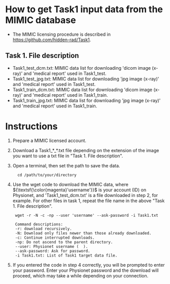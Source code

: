 # How to get Task1 input data from the MIMIC database

- The MIMIC licensing procedure is described in https://github.com/hidden-rad/Task1. 

## Task 1. File description<br/>
- Task1_test_dcm.txt: MIMIC data list for downloading 'dicom image (x-ray)' and 'medical report' used in Task1_test.
- Task1_test_jpg.txt: MIMIC data list for downloading 'jpg image (x-ray)' and 'medical report' used in Task1_test.
- Task1_train_dcm.txt: MIMIC data list for downloading 'dicom image (x-ray)' and 'medical report' used in Task1_train.
- Task1_train_jpg.txt: MIMIC data list for downloading 'jpg image (x-ray)' and 'medical report' used in Task1_train.

# Instructions

1. Prepare a MIMIC licensed account.

2. Download a Task1_\*_\*.txt file depending on the extension of the image you want to use a txt file in "Task 1. File description". 

3. Open a terminal, then set the path to save the data.
	>
		 cd /path/to/your/directory

4. Use the wget code to download the MIMIC data, where ${\textsf{\color{magenta}'username'}}$ is your account (ID) on Physionet, and 'Task1_test_dcm.txt' is a file downloaded in step 2, for example. For other files in task 1, repeat the file name in the above "Task 1. File description".

	>
		wget -r -N -c -np --user 'username' --ask-password -i Task1.txt
	
	> 
	
		Command descriptions:
		-r: download recursively.
		-N: Download only files newer than those already downloaded.
		-c: Continue interrupted downloads.
		-np: Do not ascend to the parent directory.
		--user: Physionet username (  ).
		--ask-password: Ask for password.
		-i Task1.txt: List of Task1 target data file.

5. If you entered the code in step 4 correctly, you will be prompted to enter your password. Enter your Physionet password and the download will proceed, which may take a while depending on your connection.

